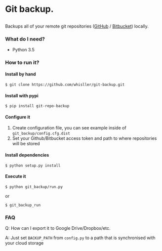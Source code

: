 # Git backup.

##

Backups all of your remote git repositories ([GitHub](https://github.com/) / [Bitbucket](https://bitbucket.org/)) locally.


### What do I need?
- Python 3.5


### How to run it?

#### Install by hand
```
$ git clone https://github.com/whisller/git-backup.git
```

#### Install with pypi
```
$ pip install git-repo-backup
```

#### Configure it
1. Create configuration file, you can see example inside of `git_backup/config.cfg.dist`
2. Set your Github/Bitbucket access token and path to where repositories will be stored

#### Install dependencies
```
$ python setup.py install
```

#### Execute it
```
$ python git_backup/run.py
```
or
```
$ git_backup_run
```

### FAQ
Q: How can I export it to Google Drive/Dropbox/etc.

A: Just set `BACKUP_PATH` from `config.py` to a path that is synchronised with your cloud storage
